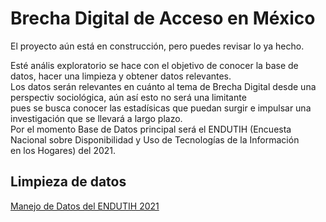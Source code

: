 # Brecha Digital de Acceso en México

El proyecto aún está en construcción, pero puedes revisar lo ya hecho.

Esté anális exploratorio se hace con el objetivo de conocer la base de datos, hacer una limpieza y obtener datos relevantes.  
Los datos serán relevantes en cuánto al tema de Brecha Digital desde una perspectiv sociológica, aún así esto no será una limitante  
pues se busca conocer las estadísicas que puedan surgir e impulsar una investigación que se llevará a largo plazo.  
Por el momento Base de Datos principal será el ENDUTIH (Encuesta Nacional sobre Disponibilidad y Uso de Tecnologías de la Información  
en los Hogares) del 2021.

## Limpieza de datos

[Manejo de Datos del ENDUTIH 2021](/jupyter_notebooks/1.1.-Data_Wrangling_ENDUTIH_2021.ipynb)